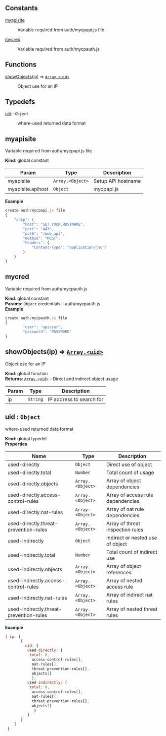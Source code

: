 ## Constants

<dl>
<dt><a href="#myapisite">myapisite</a></dt>
<dd><p>Variable required from auth/mycpapi.js file</p>
</dd>
<dt><a href="#mycred">mycred</a></dt>
<dd><p>Variable required from auth/mycpauth.js</p>
</dd>
</dl>

## Functions

<dl>
<dt><a href="#showObjects">showObjects(ip)</a> ⇒ <code><a href="#uid">Array.&lt;uid&gt;</a></code></dt>
<dd><p>Object use for an IP</p>
</dd>
</dl>

## Typedefs

<dl>
<dt><a href="#uid">uid</a> : <code>Object</code></dt>
<dd><p>where-used returned data format</p>
</dd>
</dl>

<a name="myapisite"></a>

## myapisite
Variable required from auth/mycpapi.js file

**Kind**: global constant  

| Param | Type | Description |
| --- | --- | --- |
| myapisite | <code>Array.&lt;Object&gt;</code> | Setup API hostname |
| myapisite.apihost | <code>Object</code> | mycpapi.js |

**Example**  
```js
create auth/mycpapi.js file
{
	"chkp": {
		"host": "SET.YOUR.HOSTNAME",
		"port": "443",
		"path": "/web_api",
		"method": "POST",
		"headers": {
			"Content-Type": "application/json"
		}
	}
}
```
<a name="mycred"></a>

## mycred
Variable required from auth/mycpauth.js

**Kind**: global constant  
**Params**: <code>Object</code> credentials - auth/mycpauth.js  
**Example**  
```js
create auth/mycpauth.js file
{
		"user": "apiuser",
		"password": "PASSWORD"
}
```
<a name="showObjects"></a>

## showObjects(ip) ⇒ [<code>Array.&lt;uid&gt;</code>](#uid)
Object use for an IP

**Kind**: global function  
**Returns**: [<code>Array.&lt;uid&gt;</code>](#uid) - Direct and indirect object usage  

| Param | Type | Description |
| --- | --- | --- |
| ip | <code>String</code> | IP address to search for |

<a name="uid"></a>

## uid : <code>Object</code>
where-used returned data format

**Kind**: global typedef  
**Properties**

| Name | Type | Description |
| --- | --- | --- |
| used-directly | <code>Object</code> | Direct use of object |
| used-directly.total | <code>Number</code> | Total count of usage |
| used-directly.objects | <code>Array.&lt;Object&gt;</code> | Array of object dependencies |
| used-directly.access-control-rules | <code>Array.&lt;Object&gt;</code> | Array of access rule dependencies |
| used-directly.nat-rules | <code>Array.&lt;Object&gt;</code> | Array of nat rule dependencies |
| used-directly.threat-prevention-rules | <code>Array.&lt;Object&gt;</code> | Array of threat inspection rules |
| used-indirectly | <code>Object</code> | Indirect or nested use of object |
| used-indirectly.total | <code>Number</code> | Total count of indirect use |
| used-indirectly.objects | <code>Array.&lt;Object&gt;</code> | Array of object references |
| used-indirectly.access-control-rules | <code>Array.&lt;Object&gt;</code> | Array of nested access rule |
| used-indirectly.nat-rules | <code>Array.&lt;Object&gt;</code> | Array of indirect nat rules |
| used-indirectly.threat-prevention-rules | <code>Array.&lt;Object&gt;</code> | Array of nested threat rules |

**Example**  
```js
{ ip: [
       {
         uid: {
	      used-directly: {
	       total: 0,
	        access-control-rules[],
	        nat-rules[],
	        threat-prevention-rules[],
	        objects[]
	        },
	      used-indirectly: {
	       total: 0,
	        access-control-rules[],
	        nat-rules[],
	        threat-prevention-rules[],
	        objects[]
             }
          }
       }
    ]
 }
```
